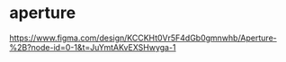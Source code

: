 # aperture
https://www.figma.com/design/KCCKHt0Vr5F4dGb0gmnwhb/Aperture-%2B?node-id=0-1&t=JuYmtAKvEXSHwyga-1
